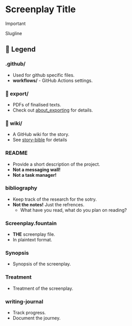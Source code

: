 # Screenplay Title

> [!IMPORTANT] 
> Slugline

## 🧭 Legend

### .github/

- Used for github specific files.
- **workflows/** - GitHub Actions settings.

### 📂 export/

- PDFs of finalised texts.
- Check out [about_exporting](export/about_exporting.md) for details.

### 📂 wiki/

- A GitHub wiki for the story.
- See [story-bible](wiki/story-bible.md) for details

### README

- Provide a short description of the project.
- **Not a messaging wall!**
- **Not a task manager!**

### bibliography

- Keep track of the research for the sotry.
- **Not the notes!** Just the refrences.
  - What have you read, what do you plan on reading?

### Screenplay.fountain

- **THE** screenplay file.
- In plaintext format.

### Synopsis

- Synopsis of the screenplay.

### Treatment

- Treatment of the screenplay.

### writing-journal

- Track progress.
- Document the journey.
